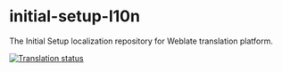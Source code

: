 # initial-setup-l10n
The Initial Setup localization repository for Weblate translation platform.

[![Translation status](https://translate.fedoraproject.org/widgets/initial-setup/-/open-graph.png)](https://translate.fedoraproject.org/engage/initial-setup/?utm_source=widget)
